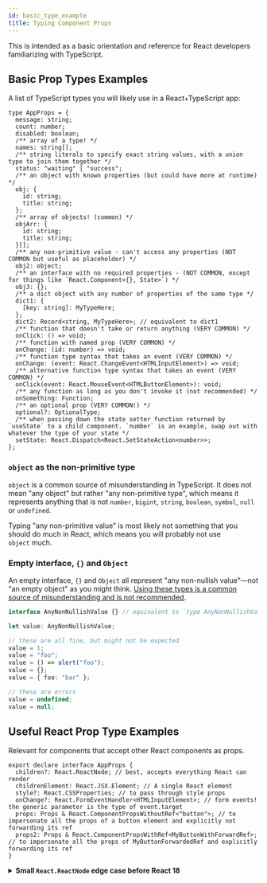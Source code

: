 ```yaml
---
id: basic_type_example
title: Typing Component Props
---
```


This is intended as a basic orientation and reference for React developers familiarizing with TypeScript.

## Basic Prop Types Examples

A list of TypeScript types you will likely use in a React+TypeScript app:

```tsx
type AppProps = {
  message: string;
  count: number;
  disabled: boolean;
  /** array of a type! */
  names: string[];
  /** string literals to specify exact string values, with a union type to join them together */
  status: "waiting" | "success";
  /** an object with known properties (but could have more at runtime) */
  obj: {
    id: string;
    title: string;
  };
  /** array of objects! (common) */
  objArr: {
    id: string;
    title: string;
  }[];
  /** any non-primitive value - can't access any properties (NOT COMMON but useful as placeholder) */
  obj2: object;
  /** an interface with no required properties - (NOT COMMON, except for things like `React.Component<{}, State>`) */
  obj3: {};
  /** a dict object with any number of properties of the same type */
  dict1: {
    [key: string]: MyTypeHere;
  };
  dict2: Record<string, MyTypeHere>; // equivalent to dict1
  /** function that doesn't take or return anything (VERY COMMON) */
  onClick: () => void;
  /** function with named prop (VERY COMMON) */
  onChange: (id: number) => void;
  /** function type syntax that takes an event (VERY COMMON) */
  onChange: (event: React.ChangeEvent<HTMLInputElement>) => void;
  /** alternative function type syntax that takes an event (VERY COMMON) */
  onClick(event: React.MouseEvent<HTMLButtonElement>): void;
  /** any function as long as you don't invoke it (not recommended) */
  onSomething: Function;
  /** an optional prop (VERY COMMON!) */
  optional?: OptionalType;
  /** when passing down the state setter function returned by `useState` to a child component. `number` is an example, swap out with whatever the type of your state */
  setState: React.Dispatch<React.SetStateAction<number>>;
};
```

### `object` as the non-primitive type

`object` is a common source of misunderstanding in TypeScript. It does not mean "any object" but rather "any non-primitive type", which means it represents anything that is not `number`, `bigint`, `string`, `boolean`, `symbol`, `null` or `undefined`.

Typing "any non-primitive value" is most likely not something that you should do much in React, which means you will probably not use `object` much.

### Empty interface, `{}` and `Object`

An empty interface, `{}` and `Object` all represent "any non-nullish value"—not "an empty object" as you might think. [Using these types is a common source of misunderstanding and is not recommended](https://typescript-eslint.io/rules/no-empty-interface/).

```ts
interface AnyNonNullishValue {} // equivalent to `type AnyNonNullishValue = {}` or `type AnyNonNullishValue = Object`

let value: AnyNonNullishValue;

// these are all fine, but might not be expected
value = 1;
value = "foo";
value = () => alert("foo");
value = {};
value = { foo: "bar" };

// these are errors
value = undefined;
value = null;
```

## Useful React Prop Type Examples

Relevant for components that accept other React components as props.

```tsx
export declare interface AppProps {
  children?: React.ReactNode; // best, accepts everything React can render
  childrenElement: React.JSX.Element; // A single React element
  style?: React.CSSProperties; // to pass through style props
  onChange?: React.FormEventHandler<HTMLInputElement>; // form events! the generic parameter is the type of event.target
  props: Props & React.ComponentPropsWithoutRef<"button">; // to impersonate all the props of a button element and explicitly not forwarding its ref
  props2: Props & React.ComponentPropsWithRef<MyButtonWithForwardRef>; // to impersonate all the props of MyButtonForwardedRef and explicitly forwarding its ref
}
```

<details>
<summary><b>Small <code>React.ReactNode</code> edge case before React 18</b></summary>

Before the [React 18 type updates](https://github.com/DefinitelyTyped/DefinitelyTyped/pull/56210), this code typechecked but had a runtime error:

```tsx
type Props = {
  children?: React.ReactNode;
};

function Comp({ children }: Props) {
  return <div>{children}</div>;
}
function App() {
  // Before React 18: Runtime error "Objects are not valid as a React child"
  // After React 18: Typecheck error "Type '{}' is not assignable to type 'ReactNode'"
  return <Comp>{{}}</Comp>;
}
```

